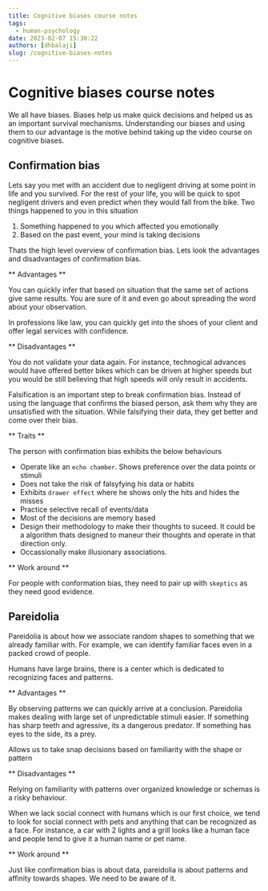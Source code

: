 ```yaml
---
title: Cognitive biases course notes
tags:
  - human-psychology
date: 2023-02-07 15:30:22
authors: [dhbalaji]
slug: /cognitive-biases-notes
---
```


# Cognitive biases course notes

We all have biases. Biases help us make quick decisions and helped us as an important survival mechanisms. Understanding our biases and using them to our advantage is the motive behind taking up the video course on cognitive biases.

## Confirmation bias

Lets say you met with an accident due to negligent driving at some point in life and you survived. For the rest of your life, you will be quick to spot negligent drivers and even predict when they would fall from the bike. Two things happened to you in this situation

1. Something happened to you which affected you emotionally
2. Based on the past event, your mind is taking decisions

Thats the high level overview of confirmation bias. Lets look the advantages and disadvantages of confirmation bias.

** Advantages ** 

You can quickly infer that based on situation that the same set of actions give same results. You are sure of it and even go about spreading the word about your observation.

In professions like law, you can quickly get into the shoes of your client and offer legal services with confidence.

** Disadvantages **

You do not validate your data again. For instance, technogical advances would have offered better bikes which can be driven at higher speeds but you would be still believing that high speeds will only result in accidents.

Falsification is an important step to break confirmation bias. Instead of using the language that confirms the biased person, ask them why they are unsatisfied with the situation. While falsifying their data, they get better and come over their bias.

** Traits **

The person with confirmation bias exhibits the below behaviours

- Operate like an `echo chamber`. Shows preference over the data points or stimuli
- Does not take the risk of falsyfying his data or habits
- Exhibits `drawer effect` where he shows only the hits and hides the misses
- Practice selective recall of events/data
- Most of the decisions are memory based
- Design their methodology to make their thoughts to suceed. It could be a algorithm thats designed to maneur their thoughts and operate in that direction only.
- Occassionally make illusionary associations.

** Work around **

For people with conformation bias, they need to pair up with `skeptics` as they need good evidence.

## Pareidolia

Pareidolia is about how we associate random shapes to something that we already familiar with. For example, we can identify familiar faces even in a packed crowd of people.

Humans have large brains, there is a center which is dedicated to recognizing faces and patterns.

** Advantages **

By observing patterns we can quickly arrive at a conclusion. Pareidolia makes dealing with large set of unpredictable stimuli easier. If something has sharp teeth and agressive, its a dangerous predator. If something has eyes to the side, its a prey.

Allows us to take snap decisions based on familiarity with the shape or pattern

** Disadvantages **

Relying on familiarity with patterns over organized knowledge or schemas is a risky behaviour.

When we lack social connect with humans which is our first choice, we tend to look for social connect with pets and anything that can be recognized as a face. For instance, a car with 2 lights and a grill looks like a human face and people tend to give it a human name or pet name.

** Work around ** 

Just like confirmation bias is about data, pareidolia is about patterns and affinity towards shapes. We need to be aware of it. 